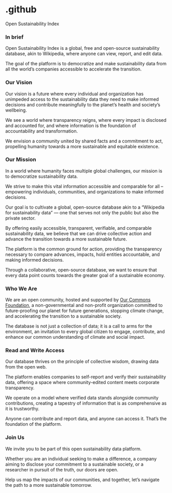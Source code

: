 # .github
Open Sustainability Index

### In brief
Open Sustainability Index is a global, free and open-source sustainability database, akin to Wikipedia, where anyone can view, report, and edit data.

The goal of the platform is to democratize and make sustainability data from all the world’s companies accessible to accelerate the transition.

### Our Vision 
Our vision is a future where every individual and organization has unimpeded access to the sustainability data they need to make informed decisions and contribute meaningfully to the planet’s health and society’s wellbeing.

We see a world where transparency reigns, where every impact is disclosed and accounted for, and where information is the foundation of accountability and transformation.

We envision a community united by shared facts and a commitment to act, propelling humanity towards a more sustainable and equitable existence.

### Our Mission 
In a world where humanity faces multiple global challenges, our mission is to democratize sustainability data.

We strive to make this vital information accessible and comparable for all – empowering individuals, communities, and organizations to make informed decisions. 

Our goal is to cultivate a global, open-source database akin to a “Wikipedia for sustainability data” — one that serves not only the public but also the private sector. 

By offering easily accessible, transparent, verifiable, and comparable sustainability data, we believe that we can drive collective action and advance the transition towards a more sustainable future.

The platform is the common ground for action, providing the transparency necessary to compare advances, impacts, hold entities accountable, and making informed decisions.

Through a collaborative, open-source database, we want to ensure that every data point counts towards the greater goal of a sustainable economy.

### Who We Are 
We are an open community, hosted and supported by [Our Commons Foundation](http://ourcommons.foundation/), a non-governmental and non-profit organization committed to future-proofing our planet for future generations, stopping climate change, and accelerating the transition to a sustainable society.

The database is not just a collection of data; it is a call to arms for the environment, an invitation to every global citizen to engage, contribute, and enhance our common understanding of climate and social impact.

### Read and Write Access 
Our database thrives on the principle of collective wisdom, drawing data from the open web. 

The platform enables companies to self-report and verify their sustainability data, offering a space where community-edited content meets corporate transparency. 

We operate on a model where verified data stands alongside community contributions, creating a tapestry of information that is as comprehensive as it is trustworthy. 

Anyone can contribute and report data, and anyone can access it. That’s the foundation of the platform. 

### Join Us 
We invite you to be part of this open sustainability data platform. 

Whether you are an individual seeking to make a difference, a company aiming to disclose your commitment to a sustainable society, or a researcher in pursuit of the truth, our doors are open. 

Help us map the impacts of our communities, and together, let’s navigate the path to a more sustainable tomorrow.

